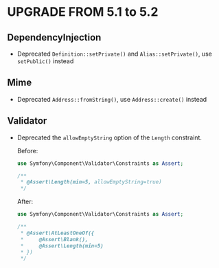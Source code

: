 UPGRADE FROM 5.1 to 5.2
=======================

DependencyInjection
-------------------

 * Deprecated `Definition::setPrivate()` and `Alias::setPrivate()`, use `setPublic()` instead

Mime
----

 * Deprecated `Address::fromString()`, use `Address::create()` instead

Validator
---------

 * Deprecated the `allowEmptyString` option of the `Length` constraint.

   Before:

   ```php
   use Symfony\Component\Validator\Constraints as Assert;

   /**
    * @Assert\Length(min=5, allowEmptyString=true)
    */
   ```

   After:

   ```php
   use Symfony\Component\Validator\Constraints as Assert;

   /**
    * @Assert\AtLeastOneOf({
    *     @Assert\Blank(),
    *     @Assert\Length(min=5)
    * })
    */
   ```
